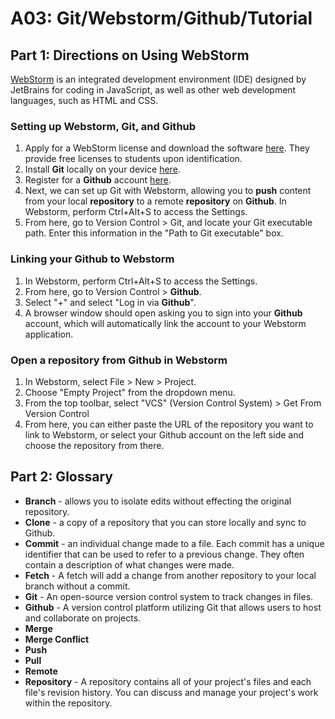 # A03: Git/Webstorm/Github/Tutorial
## Part 1: Directions on Using WebStorm
[WebStorm](https://www.jetbrains.com/webstorm/) is an integrated development environment (IDE) designed by JetBrains for coding in JavaScript, as well as other web development languages, such as HTML and CSS.

### Setting up Webstorm, Git, and Github
1. Apply for a WebStorm license and download the software [here](https://www.jetbrains.com/community/education/). They provide free licenses to students upon identification.
2. Install **Git** locally on your device [here](https://git-scm.com/downloads).
3. Register for a **Github** account [here](https://github.com/join).
4. Next, we can set up Git with Webstorm, allowing you to **push** content from your local **repository** to a remote **repository** on **Github**. In Webstorm, perform Ctrl+Alt+S to access the Settings.
6. From here, go to Version Control > Git, and locate your Git executable path. Enter this information in the "Path to Git executable" box.

### Linking your Github to Webstorm
1. In Webstorm, perform Ctrl+Alt+S to access the Settings.
2. From here, go to Version Control > **Github**.
3. Select "+" and select "Log in via **Github**".
4. A browser window should open asking you to sign into your **Github** account, which will automatically link the account to your Webstorm application.

### Open a repository from Github in Webstorm
1. In Webstorm, select File > New > Project.
2. Choose "Empty Project" from the dropdown menu.
3. From the top toolbar, select "VCS" (Version Control System) > Get From Version Control
4. From here, you can either paste the URL of the repository you want to link to Webstorm, or select your Github account on the left side and choose the repository from there.

## Part 2: Glossary
- **Branch** - allows you to isolate edits without effecting the original repository.
- **Clone** - a copy of a repository that you can store locally and sync to Github.
- **Commit** - an individual change made to a file. Each commit has a unique identifier that can be used to refer to a previous change. They often contain a description of what changes were made.
- **Fetch** - A fetch will add a change from another repository to your local branch without a commit.
- **Git** - An open-source version control system to track changes in files.
- **Github** - A version control platform utilizing Git that allows users to host and collaborate on projects.
- **Merge**
- **Merge Conflict**
- **Push**
- **Pull**
- **Remote**
- **Repository** - A repository contains all of your project's files and each file's revision history. You can discuss and manage your project's work within the repository.
